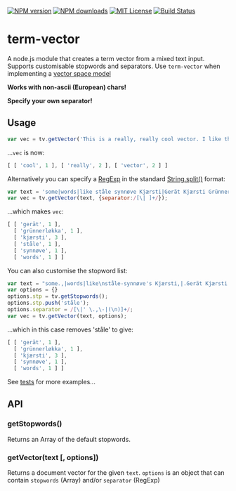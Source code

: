 [![NPM version][npm-version-image]][npm-url] [![NPM downloads][npm-downloads-image]][npm-url] [![MIT License][license-image]][license-url] [![Build Status][travis-image]][travis-url]

# term-vector
A node.js module that creates a term vector from a mixed text input. Supports customisable stopwords and separators. Use `term-vector` when implementing a [vector space model](http://en.wikipedia.org/wiki/Vector_space_model)

**Works with non-ascii (European) chars!**

**Specify your own separator!**


## Usage

```javascript
var vec = tv.getVector('This is a really, really cool vector. I like this VeCTor');
```

...`vec` is now:

```javascript
[ [ 'cool', 1 ], [ 'really', 2 ], [ 'vector', 2 ] ]
```

Alternatively you can specify a [RegExp](https://developer.mozilla.org/en-US/docs/Web/JavaScript/Reference/Global_Objects/RegExp) in the standard [String.split()](https://developer.mozilla.org/en-US/docs/Web/JavaScript/Reference/Global_Objects/String/split) format:

```javascript
var text = 'some|words|like ståle synnøve Kjærsti|Gerät Kjærsti Grünnerløkka Kjærsti';
var vec = tv.getVector(text, {separator:/[\| ]+/});
```

...which makes `vec`:

```javascript
[ [ 'gerät', 1 ],
  [ 'grünnerløkka', 1 ],
  [ 'kjærsti', 3 ],
  [ 'ståle', 1 ],
  [ 'synnøve', 1 ],
  [ 'words', 1 ] ]
```

You can also customise the stopword list:

```javascript
var text = "some.,|words|like\nståle-synnøve's Kjærsti,|.Gerät Kjærsti Grünnerløkka Kjærsti";
var options = {}
options.stp = tv.getStopwords();
options.stp.push('ståle');
options.separator = /[\|' \.,\-|(\n)]+/;
var vec = tv.getVector(text, options);
```

...which in this case removes 'ståle' to give:

```javascript
[ [ 'gerät', 1 ],
  [ 'grünnerløkka', 1 ],
  [ 'kjærsti', 3 ],
  [ 'synnøve', 1 ],
  [ 'words', 1 ] ]
```

See [tests](https://github.com/fergiemcdowall/term-vector/blob/master/test/test.js) for more examples...


## API

### getStopwords()

Returns an Array of the default stopwords.


### getVector(text [, options])

Returns a document vector for the given `text`. `options` is an object that can contain `stopwords` (Array) and/or `separator` (RegExp)


[license-image]: http://img.shields.io/badge/license-MIT-blue.svg?style=flat
[license-url]: LICENSE

[npm-url]: https://npmjs.org/package/term-vector
[npm-version-image]: http://img.shields.io/npm/v/term-vector.svg?style=flat
[npm-downloads-image]: http://img.shields.io/npm/dm/term-vector.svg?style=flat

[travis-url]: http://travis-ci.org/fergiemcdowall/term-vector
[travis-image]: http://img.shields.io/travis/fergiemcdowall/term-vector.svg?style=flat
